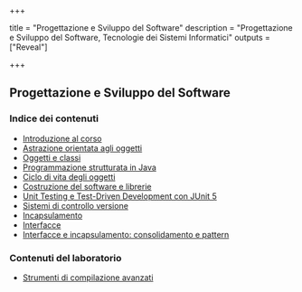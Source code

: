 
+++

title = "Progettazione e Sviluppo del Software"
description = "Progettazione e Sviluppo del Software, Tecnologie dei Sistemi Informatici"
outputs = ["Reveal"]

+++

## Progettazione e Sviluppo del Software

### Indice dei contenuti

* [Introduzione al corso](intro/)
* [Astrazione orientata agli oggetti](oo-abstraction/)
* [Oggetti e classi](objects/)
* [Programmazione strutturata in Java](java-structured-programming/)
* [Ciclo di vita degli oggetti](objects-lifecycle/)
* [Costruzione del software e librerie](build-systems/)
* [Unit Testing e Test-Driven Development con JUnit 5](junit-tdd/)
* [Sistemi di controllo versione](git/)
* [Incapsulamento](encapsulation/)
* [Interfacce](interfaces/)
* [Interfacce e incapsulamento: consolidamento e pattern](interfaces-consolidation/)

### Contenuti del laboratorio
* [Strumenti di compilazione avanzati](lab/02-advanced-tooling-gradle/)
